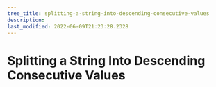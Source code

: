 ```yaml
---
tree_title: splitting-a-string-into-descending-consecutive-values
description: 
last_modified: 2022-06-09T21:23:28.2328
---
```


# Splitting a String Into Descending Consecutive Values
